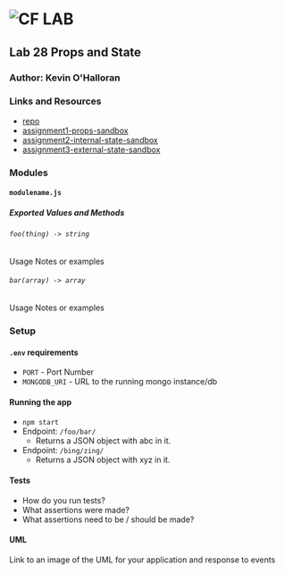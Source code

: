 ![CF](http://i.imgur.com/7v5ASc8.png) LAB
=================================================

## Lab 28 Props and State

### Author: Kevin O'Halloran

### Links and Resources
* [repo](http://xyz.com)
* [assignment1-props-sandbox](https://codesandbox.io/s/004kz8070v)
* [assignment2-internal-state-sandbox](https://codesandbox.io/s/py5z18knv0)
* [assignment3-external-state-sandbox](https://codesandbox.io/s/jj3k8501z5)

### Modules
#### `modulename.js`
##### Exported Values and Methods

###### `foo(thing) -> string`
Usage Notes or examples

###### `bar(array) -> array`
Usage Notes or examples

### Setup
#### `.env` requirements
* `PORT` - Port Number
* `MONGODB_URI` - URL to the running mongo instance/db

#### Running the app
* `npm start`
* Endpoint: `/foo/bar/`
  * Returns a JSON object with abc in it.
* Endpoint: `/bing/zing/`
  * Returns a JSON object with xyz in it.

#### Tests
* How do you run tests?
* What assertions were made?
* What assertions need to be / should be made?

#### UML
Link to an image of the UML for your application and response to events
